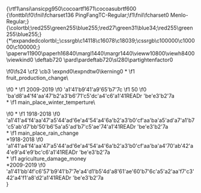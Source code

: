 {\rtf1\ansi\ansicpg950\cocoartf1671\cocoasubrtf600
{\fonttbl\f0\fnil\fcharset136 PingFangTC-Regular;\f1\fnil\fcharset0 Menlo-Regular;}
{\colortbl;\red255\green255\blue255;\red27\green31\blue34;\red255\green255\blue255;}
{\*\expandedcolortbl;;\cssrgb\c14118\c16078\c18039;\cssrgb\c100000\c100000\c100000;}
\paperw11900\paperh16840\margl1440\margr1440\vieww10800\viewh8400\viewkind0
\deftab720
\pard\pardeftab720\sl280\partightenfactor0

\f0\fs24 \cf2 \cb3 \expnd0\expndtw0\kerning0
* 
\f1 fruit_production_change\

\f0 	*
\f1 2009-2019
\f0 \'a1\'41\'b9\'41\'a9\'65\'b7\'7c
\f1  50 
\f0 \'ba\'d8\'a4\'f4\'aa\'47\'b2\'a3\'b6\'71\'c5\'dc\'a4\'c6\'a1\'41READr \'be\'e3\'b2\'7a\
* 
\f1 main_place_winter_temperture\

\f0 	*
\f1 1918-2018
\f0 \'a1\'41\'a4\'f4\'aa\'47\'a5\'44\'ad\'6e\'a4\'54\'a4\'6a\'b2\'a3\'b0\'cf\'aa\'ba\'a5\'ad\'a7\'a1\'b7\'c5\'ab\'d7\'bb\'50\'b6\'5a\'a5\'ad\'b7\'c5\'ae\'74\'a1\'41READr \'be\'e3\'b2\'7a\
*
\f1 main_place_rain_change\
	*1918-2018
\f0 \'a1\'41\'a4\'f4\'aa\'47\'a5\'44\'ad\'6e\'a4\'54\'a4\'6a\'b2\'a3\'b0\'cf\'aa\'ba\'a4\'70\'ab\'42\'a4\'e9\'a4\'e9\'bc\'c6\'a1\'41READr \'be\'e3\'b2\'7a\
*
\f1 agriculture_damage_money\
	*2009-2019
\f0 \'a1\'41\'bb\'4f\'c6\'57\'b9\'41\'b7\'7e\'a4\'d1\'b5\'4d\'a8\'61\'ae\'60\'b7\'6c\'a5\'a2\'aa\'f7\'c3\'42\'a4\'f1\'a8\'d2\'a1\'41READr \'be\'e3\'b2\'7a\
}
